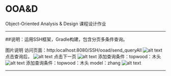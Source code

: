 # OOA&D
Object-Oriented Analysis &amp; Design 课程设计作业

-------------

##说明：运用SSH框架，Gradle构建，包含分页多条件查询。


图片说明
访问页面：http:localhost:8080/SSH/ooad/send_queryAll
![alt text](https://github.com/muxiaobai/OOAD/blob/master/task1%2Fimages%2F2016051501.png "title")
点击查询后，
![alt text](https://github.com/muxiaobai/OOAD/blob/master/task1%2Fimages%2F2016051502.png "title")
点击下一页
![alt text](https://github.com/muxiaobai/OOAD/blob/master/task1%2Fimages%2F2016051503.png "title")
添加查询条件：topwood：木头
![alt text](https://github.com/muxiaobai/OOAD/blob/master/task1%2Fimages%2F2016051504.png "title")
添加查询条件：topwood：木头 model：zhang
![alt text](https://github.com/muxiaobai/OOAD/blob/master/task1%2Fimages%2F2016051505.png "title")

--------------
